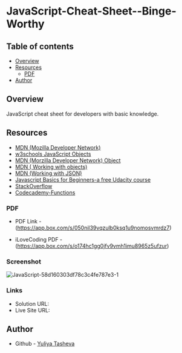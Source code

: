 # JavaScript-Cheat-Sheet--Binge-Worthy

## Table of contents

- [Overview](#overview)
- [Resources](#resources)
  - [PDF](#PDF)
- [Author](#author)

## Overview

JavaScript cheat sheet for developers with basic knowledge.

## Resources

-	[MDN (Mozilla Developer Network)](https://developer.mozilla.org/en-US/search?q=)
- [w3schools JavaScript Objects](https://www.w3schools.com/js/js_objects.asp)
- [MDN (Morzilla Developer Network) Object](https://developer.mozilla.org/en-US/docs/Web/JavaScript/Reference/Global_Objects/Object)
- [MDN ( Working with objects)](https://developer.mozilla.org/en-US/docs/Web/JavaScript/Guide/Working_with_objects)
- [MDN (Working with JSON)](https://developer.mozilla.org/en-US/docs/Learn/JavaScript/Objects/JSON)
- [Javascript Basics for Beginners-a free Udacity course](https://www.udacity.com/course/javascript-basics--ud804)
- [StackOverflow](https://stackoverflow.com/questions/tagged/javascript)
- [Codecademy-Functions](https://www.codecademy.com/learn/introduction-to-javascript/modules/learn-javascript-functions/cheatsheet)

### PDF

- PDF Link - (https://app.box.com/s/050nil39vqzulb0ksq1u9nomosvmrdz7)

- iLoveCoding PDF - (https://app.box.com/s/o174hc1gg0jfv9vmh1imu8965z5ufzur)
  
### Screenshot

![JavaScript-58d160303df78c3c4fe787e3-1](https://github.com/YTasheva/JavaScript-Cheat-Sheet--Binge-Worthy/assets/148258557/6b765e2d-99e3-4e22-afa0-8320284d9500)

### Links

- Solution URL: 
- Live Site URL:

## Author

- Github - [Yuliya Tasheva](https://github.com/YTasheva)

